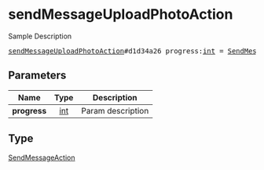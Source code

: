 # sendMessageUploadPhotoAction

Sample Description

<pre>
<a href="../constructor/sendMessageUploadPhotoAction.md">sendMessageUploadPhotoAction</a>#d1d34a26 progress:<a href="../type/int.md">int</a> = <a href="../type/SendMessageAction.md">SendMessageAction</a>;
</pre>
## Parameters

| Name | Type | Description |
|------|:----:|-------------|
| **progress** | <a href="../type/int.md">int</a> | Param description |

## Type

<a href="../type/SendMessageAction.md">SendMessageAction</a>
